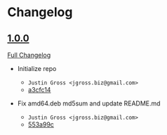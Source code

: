 # Changelog

## [1.0.0](https://github.com/justintime4tea/aur-freelancer-desktop-app)

[Full Changelog](https://github.com/justintime4tea/aur-freelancer-desktop-app/commits/master)

- Initialize repo
    - `Justin Gross <jgross.biz@gmail.com>`
    - [a3cfc14](http://github.com/justintime4tea/aur-freelancer-desktop-app/commit/a3cfc14442038b337560d4858e6b742c3c179769)

- Fix amd64.deb md5sum and update README.md
    - `Justin Gross <jgross.biz@gmail.com>`
    - [553a99c](http://github.com/justintime4tea/aur-freelancer-desktop-app/commit/553a99c1ca989b8b55f3eb88191992f7a2f95200)